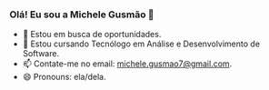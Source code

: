 ### Olá! Eu sou a Michele Gusmão 👋



- 🔭 Estou em busca de oportunidades. 
- 🌱 Estou cursando Tecnólogo em Análise e Desenvolvimento de Software.
- 📫 Contate-me no email: michele.gusmao7@gmail.com.
- 😄 Pronouns: ela/dela.

